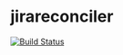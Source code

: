jirareconciler
=====

[![Build Status](https://travis-ci.org/weeniearms/jirareconciler.svg?branch=master)](https://travis-ci.org/weeniearms/jirareconciler)
